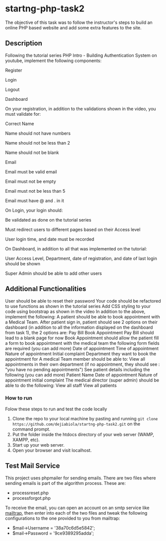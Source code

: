 # startng-php-task2
The objective of this task was to follow the instructor's steps to build an online PHP based website and add some extra features to the site.

## Description

Following the tutorial series PHP Intro - Building Authentication System on youtube, implement the following components:

Register

Login

Logout

Dashboard

On your registration, in addition to the validations shown in the video, you must validate for:

Correct Name 

Name should not have numbers

Name should not be less than 2

Name should not be blank

Email

Email must be valid email

Email must not be empty

Email must not be less than 5

Email must have @ and . in it

On Login, your login should:


Be validated as done on the tutorial series

Must redirect users to different pages based on their Access level

User login time, and date must be recorded

On Dashboard, in addition to all that was implemented on the tutorial:


User Access Level, Department, date of registration, and date of last login should be shown

Super Admin should be able to add other users

## Additional Functionalities
User should be able to reset their password 
Your code should be refactored to use functions as shown in the tutorial series
Add CSS styling to your code using bootstrap as shown in the video
In addition to the above, implement the following:
A patient should be able to book appointment with a Medical Team. 
After patient sign in, patient should see 2 options on their dashboard (in addition to all the information displayed on the dashboard from task 1), the 2 options are: 
Pay Bill
Book Appointment
Pay Bill should lead to a blank page for now
Book Appointment should allow the patient fill a form to book appointment with the medical team the following form fields are required (you can add more)
Date of appointment
Time of appointment
Nature of appointment
Initial complaint
Department they want to book the appointment for
A medical Team member should be able to:
View all appointments in their own department (if no appointment, they should see : "you have no pending appointments")
See patient details including the following (you can add more)
Patient Name
Date of appointment
Nature of appointment
initial complaint
The medical director (super admin) should be able to do the following:
View all staff
View all patients


### How to run
Folow these steps to run and test the code locally
1. Clone the repo to your local machine by pasting and running `git clone https://github.com/dejiabiola/startng-php-task2.git` on the command prompt.
2. Put the folder inside the htdocs directory of your web server (WAMP, XAMPP, etc).
3. Start up your web server.
4. Open your browser and visit localhost.


## Test Mail Service
This project uses phpmailer for sending emails.
There are two files where sending emails is part of the algorithm process. These are: 
- processreset.php
- processforgot.php

To receive the email, you can open an account on an smtp service like [mailtrap](https://mailtrap.io/), then enter into each of the two files and tweak the following configurations to the one provided to you from mailtrap:
- $mail->Username   = '38a70c6d5e5842';
- $mail->Password   = '9ce9389295adda'; 


